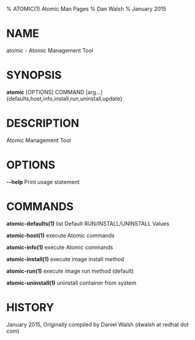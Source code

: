 % ATOMIC(1) Atomic Man Pages
% Dan Walsh
% January 2015
# NAME
atomic \- Atomic Management Tool

# SYNOPSIS
**atomic** [OPTIONS] COMMAND [arg...]
  {defaults,host,info,install,run,uninstall,update}

# DESCRIPTION
Atomic Management Tool

# OPTIONS
**--help**
  Print usage statement

# COMMANDS
**atomic-defaults(1)**
list Default RUN/INSTALL/UNINSTALL Values

**atomic-host(1)**
execute Atomic commands

**atomic-info(1)**
execute Atomic commands

**atomic-install(1)**
execute image install method

**atomic-run(1)**
execute image run method (default)

**atomic-uninstall(1)**
uninstall container from system

# HISTORY
January 2015, Originally compiled by Daniel Walsh (dwalsh at redhat dot com)
